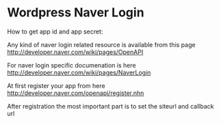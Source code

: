 Wordpress Naver Login
=============

How to get app id and app secret:

Any kind of naver login related resource is available from this page http://developer.naver.com/wiki/pages/OpenAPI

For naver login specific documenation is here http://developer.naver.com/wiki/pages/NaverLogin

At first register your app from here  http://developer.naver.com/openapi/register.nhn

After registration the most important part is to set the siteurl and callback url

